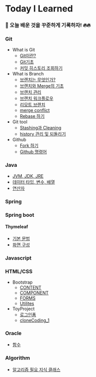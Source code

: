 # Today I Learned

### 📝 오늘 배운 것을 꾸준하게 기록하자! 🔥🔥

### Git
- What is Git
  - [Git이란?](https://github.com/jonghwa-hong/TIL/blob/main/Git/Git%EC%9D%B4%EB%9E%80.md)
  - [Git기초](https://github.com/jonghwa-hong/TIL/blob/main/Git/Git%EA%B8%B0%EC%B4%88.md)
  - [커밋 히스토리 조회하기](https://www.notion.so/9fdc820aeab14e82b2bdf7689ebde8b4)
- What is Branch
  - [브랜치는 무엇인가?](https://www.notion.so/000b23d290b84d49ad3fef860067c5cc)
  - [브랜치와 Merge의 기초](https://www.notion.so/Merge-1158261014c74b719f9a1349f5f5041b)
  - [브랜치 관리](https://www.notion.so/78e730286f694338963c14fedfb16c6a)
  - [브랜치 워크플로우](https://www.notion.so/b6c2110974b54481acaa686a69f1c22d)
  - [리모트 브랜치](https://www.notion.so/650c5106d4234838b06eede4e42be31c)
  - [merge conflict](https://www.notion.so/merge-confilict-a413e5596e814b86ab0d6826cddda441)
  - [Rebase 하기](https://www.notion.so/Rebase-b62919628fac49b98f2c3b677f2ab276)
- Git tool
  - [Stashing과 Cleaning](https://www.notion.so/Stashing-Cleaning-9436c631d71c454db641510755d346d8)
  - [history 관리 및 되돌리기](https://www.notion.so/history-45c03b3b9f894d7da5254f4aaa9aa3c9)
- Github
  - [Fork 하기](https://www.notion.so/Fork-4bd03b609728485893f58a716c93794a)
  - [Github 명령어](https://www.notion.so/Github-033e6a4444f543cb943f24ee9289d473)
### Java
- [JVM, JDK, JRE](https://www.notion.so/JVM-JDK-JRE-2134f9b4f9634f2aafbec599bd11e83b)
- [데이터 타입, 변수, 배열](https://www.notion.so/1fa9f28bbec342e6a02b244c9473f5af)
- [연산자](https://www.notion.so/58152b975a294ff19f7b879d2a81a9ba)
### Spring
### Spring boot
#### Thymeleaf
- [기본 문법](https://www.notion.so/037b781b0fb6462fb728a2528258ca4a)
- [화면 구성](https://www.notion.so/Thymeleaf-Layout-a7858985054a49fdb3097dcdb78a53e2)
### Javascript
### HTML/CSS
- Bootstrap
  - [CONTENT](https://www.notion.so/CONTENT-8a318c9a004f4696a36a8d26ee5b9c24)
  - [COMPONENT](https://www.notion.so/COMPONENT-c593a074e4454536b3f78b00803ab00a)
  - [FORMS](https://www.notion.so/FORMS-9faabc2ca5844031aed6517dad545d9a)
  - [Utilites](https://www.notion.so/Utilites-b5d1b09bd0994b6d8a3108b28f7ffbe7)
- ToyProject
  - [로그인폼](https://github.com/jonghwa-hong/TIL/tree/main/bootstrap/bootstrap_loginForm)
  - [cloneCoding_1](https://github.com/jonghwa-hong/clone-bootstrap1/blob/main/README.md)
### Oracle
  - [함수](https://www.notion.so/602bccef883141c3b9c0d7a09e207962)
### Algorithm
- [알고리즘 필요 지식 클래스](https://www.notion.so/34cdf8aa679e4595a2fc4241fa738fc9)

